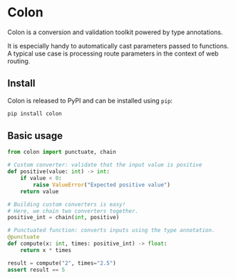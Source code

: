 # Colon

Colon is a conversion and validation toolkit powered by type annotations.

It is especially handy to automatically cast parameters passed to functions. A typical use case is processing route parameters in the context of web routing.

## Install

Colon is released to PyPI and can be installed using `pip`:

```bash
pip install colon
```

## Basic usage

```python
from colon import punctuate, chain

# Custom converter: validate that the input value is positive
def positive(value: int) -> int:
    if value < 0:
        raise ValueError("Expected positive value")
    return value

# Building custom converters is easy!
# Here, we chain two converters together.
positive_int = chain(int, positive)

# Punctuated function: converts inputs using the type annotation.
@punctuate
def compute(x: int, times: positive_int) -> float:
    return x * times

result = compute("2", times="2.5")
assert result == 5
```
